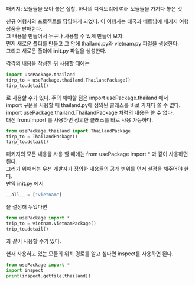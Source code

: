 패키지: 모듈들을 모아 놓은 집합, 하나의 디렉토리에 여러 모듈들을 가져다 놓은 것

신규 여행사의 프로젝트를 담당하게 되었다. 이 여행사는 태국과 베트남에 패키지 여행 상품을 판매한다.  
그 내용을 만들어서 누구나 사용할 수 있게 만들어 보자.  
먼저 새로운 폴더를 만들고 그 안에 thailand.py와 vietnam.py 파일을 생성한다.  
그리고 새로운 폴더에 **init**.py 파일을 생성한다.

각각의 내용을 작성한 뒤 사용할 때에는

```py
import usePackage.thailand
tirp_to = usePackage.thailand.ThailandPackage()
tirp_to.detail()
```

로 사용할 수가 있다. 주의 해야할 점은 import usePackage.thailand 에서  
import 구문을 사용할 때 thailand.py에 정의된 클래스를 바로 가져다 쓸 수 없다.  
import usePackage.thailand.ThailandPackage 처럼의 내용은 쓸 수 없다.  
대신 from/import 를 사용하면 정의한 클래스를 바로 사용 가능하다.

```py
from usePackage.thailand import ThailandPackage
tirp_to = ThailandPackage()
tirp_to.detail()
```

패키지의 모든 내용을 사용 할 때에는 from usePackage import \* 과 같이 사용하면 된다.  
그러기 위해서는 우선 개발자가 정의한 내용들의 공개 범위를 먼저 설정을 해주어야 한다.  
만약 **init**.py 에서

```py
__all__ = ["vietnam"]
```

을 설정해 두었다면

```py
from usePackage import *
trip_to = vietnam.VietnamPackage()
trip_to.detail()
```

과 같이 사용할 수가 있다.

현재 사용하고 있는 모듈의 위치 경로를 알고 싶다면 inspect를 사용하면 된다.

```py
from usePackage import *
import inspect
print(inspect.getfile(thailand))
```
